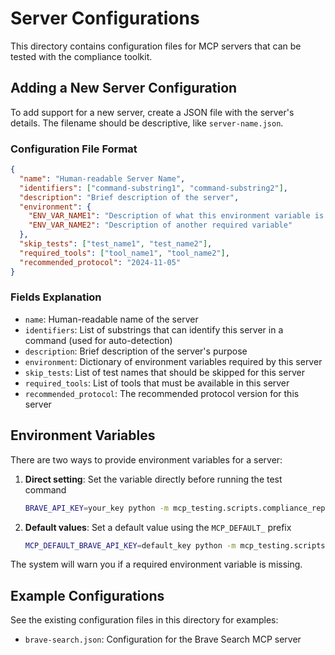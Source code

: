 # Server Configurations

This directory contains configuration files for MCP servers that can be tested with the compliance toolkit.

## Adding a New Server Configuration

To add support for a new server, create a JSON file with the server's details. The filename should be descriptive, like `server-name.json`.

### Configuration File Format

```json
{
  "name": "Human-readable Server Name",
  "identifiers": ["command-substring1", "command-substring2"],
  "description": "Brief description of the server",
  "environment": {
    "ENV_VAR_NAME1": "Description of what this environment variable is for",
    "ENV_VAR_NAME2": "Description of another required variable"
  },
  "skip_tests": ["test_name1", "test_name2"],
  "required_tools": ["tool_name1", "tool_name2"],
  "recommended_protocol": "2024-11-05"
}
```

### Fields Explanation

- `name`: Human-readable name of the server
- `identifiers`: List of substrings that can identify this server in a command (used for auto-detection)
- `description`: Brief description of the server's purpose
- `environment`: Dictionary of environment variables required by this server
- `skip_tests`: List of test names that should be skipped for this server
- `required_tools`: List of tools that must be available in this server
- `recommended_protocol`: The recommended protocol version for this server

## Environment Variables

There are two ways to provide environment variables for a server:

1. **Direct setting**: Set the variable directly before running the test command
   ```bash
   BRAVE_API_KEY=your_key python -m mcp_testing.scripts.compliance_report ...
   ```

2. **Default values**: Set a default value using the `MCP_DEFAULT_` prefix
   ```bash
   MCP_DEFAULT_BRAVE_API_KEY=default_key python -m mcp_testing.scripts.compliance_report ...
   ```

The system will warn you if a required environment variable is missing.

## Example Configurations

See the existing configuration files in this directory for examples:

- `brave-search.json`: Configuration for the Brave Search MCP server 